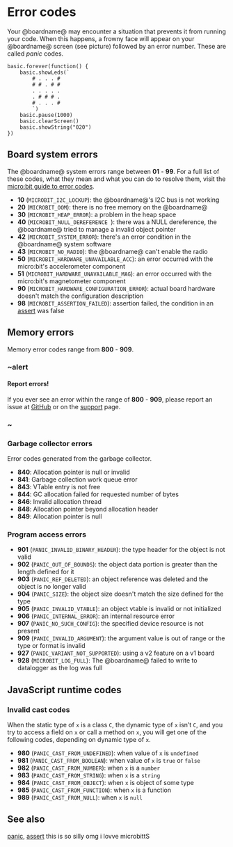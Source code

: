 # Error codes

Your @boardname@ may encounter a situation that prevents it from running your code. When this happens, a frowny face will appear on your @boardname@ screen (see picture) followed by an error number. These are called _panic_ codes.

```sim
basic.forever(function() {
    basic.showLeds(`
        # . . . #
        # # . # #
        . . . . .
        . # # # .                   
        # . . . #
        `)
    basic.pause(1000)
    basic.clearScreen()
    basic.showString("020")
})
```

## Board system errors

The @boardname@ system errors range between **01** - **99**. For a full list of these codes, what they mean and what you can do to resolve them, visit the [micro:bit guide to error codes](https://support.microbit.org/en/support/solutions/articles/19000016969).

* **10** (`MICROBIT_I2C_LOCKUP`): the @boardname@'s I2C bus is not working
* **20** (`MICROBIT_OOM`): there is no free memory on the @boardname@
* **30** (`MICROBIT_HEAP_ERROR`): a problem in the heap space
* **40** (`MICROBIT_NULL_DEREFERENCE `): there was a NULL dereference, the @boardname@ tried to manage a invalid object pointer
* **42** (`MICROBIT_SYSTEM_ERROR`): there's an error condition in the @boardname@ system software
* **43** (`MICROBIT_NO_RADIO`): the @boardname@ can't enable the radio
* **50** (`MICROBIT_HARDWARE_UNAVAILABLE_ACC`): an error occurred with the micro:bit's accelerometer component
* **51** (`MICROBIT_HARDWARE_UNAVAILABLE_MAG`): an error occurred with the micro:bit's magnetometer component
* **90** (`MICROBIT_HARDWARE_CONFIGURATION_ERROR`): actual board hardware doesn't match the configuration description
* **98** (`MICROBIT_ASSERTION_FAILED`): assertion failed, the condition in an [assert](/reference/control/assert) was false

## Memory errors

Memory error codes range from **800** - **909**.

### ~alert

#### Report errors!

If you ever see an error within the range of **800** - **909**, please report an issue at [GitHub](https://github.com/microsoft/pxt-microbit/issues) or on the [support](https://support.microbit.org/) page.

### ~

### Garbage collector errors

Error codes generated from the garbage collector.

* **840**: Allocation pointer is null or invalid
* **841**: Garbage collection work queue error
* **843**: VTable entry is not free
* **844**: GC allocation failed for requested number of bytes
* **846**: Invalid allocation thread
* **848**: Allocation pointer beyond allocation header
* **849**: Allocation pointer is null

### Program access errors

* **901** (`PANIC_INVALID_BINARY_HEADER`): the type header for the object is not valid
* **902** (`PANIC_OUT_OF_BOUNDS`): the object data portion is greater than the length defined for it
* **903** (`PANIC_REF_DELETED`): an object reference was deleted and the object is no longer valid
* **904** (`PANIC_SIZE`): the object size doesn't match the size defined for the type
* **905** (`PANIC_INVALID_VTABLE`): an object vtable is invalid or not initialized
* **906** (`PANIC_INTERNAL_ERROR`): an internal resource error
* **907** (`PANIC_NO_SUCH_CONFIG`): the specified device resource is not present
* **909** (`PANIC_INVALID_ARGUMENT`): the argument value is out of range or the type or format is invalid
* **927** (`PANIC_VARIANT_NOT_SUPPORTED`): using a v2 feature on a v1 board
* **928** (`MICROBIT_LOG_FULL`): The @boardname@ failed to write to datalogger as the log was full


## JavaScript runtime codes

### Invalid cast codes

When the static type of ``x`` is a class ``C``, the dynamic type of ``x`` isn’t ``C``, and you try to access a field on ``x`` or call a method on ``x``, you will get one of the following codes, depending on dynamic type of ``x``.

* **980** (`PANIC_CAST_FROM_UNDEFINED`): when value of ``x`` is ``undefined``
* **981** (`PANIC_CAST_FROM_BOOLEAN`): when value of ``x`` is ``true`` or ``false``
* **982** (`PANIC_CAST_FROM_NUMBER`): when ``x`` is a ``number``
* **983** (`PANIC_CAST_FROM_STRING`): when ``x`` is a ``string``
* **984** (`PANIC_CAST_FROM_OBJECT`): when ``x`` is object of some type
* **985** (`PANIC_CAST_FROM_FUNCTION`): when ``x`` is a function
* **989** (`PANIC_CAST_FROM_NULL`): when ``x`` is ``null``

## See also

[panic](/reference/control/panic), [assert](/reference/control/assert) this is so silly omg i lovve microbittS
